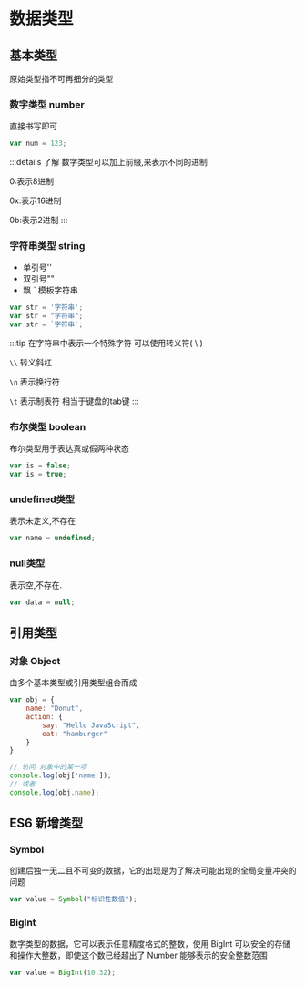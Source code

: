 # 数据类型

## 基本类型

原始类型指不可再细分的类型

### 数字类型 number

直接书写即可

```js
var num = 123;
```

:::details 了解
数字类型可以加上前缀,来表示不同的进制

0:表示8进制

0x:表示16进制

0b:表示2进制
:::

### 字符串类型 string

- 单引号''
- 双引号""
- 飘 ` 模板字符串

```js
var str = '字符串';
var str = "字符串";
var str = `字符串`;
```

:::tip 在字符串中表示一个特殊字符
可以使用转义符( \ )  

`\\` 转义斜杠

`\n` 表示换行符

`\t` 表示制表符 相当于键盘的tab键
:::

### 布尔类型 boolean

布尔类型用于表达真或假两种状态

```js
var is = false;
var is = true;
```

### undefined类型

表示未定义,不存在

```js
var name = undefined;
```

### null类型

表示空,不存在.

```js
var data = null;
```

## 引用类型

### 对象 Object

由多个基本类型或引用类型组合而成

```js
var obj = {
    name: "Donut",
    action: {
        say: "Hello JavaScript",
        eat: "hamburger"
    }
}

// 访问 对象中的某一项
console.log(obj['name']);
// 或者
console.log(obj.name);
```

## ES6 新增类型

### Symbol 

创建后独一无二且不可变的数据，它的出现是为了解决可能出现的全局变量冲突的问题

```js
var value = Symbol("标识性数值");
```

### BigInt

数字类型的数据，它可以表示任意精度格式的整数，使用 BigInt 可以安全的存储和操作大整数，即使这个数已经超出了 Number 能够表示的安全整数范围

```js
var value = BigInt(10.32);
```